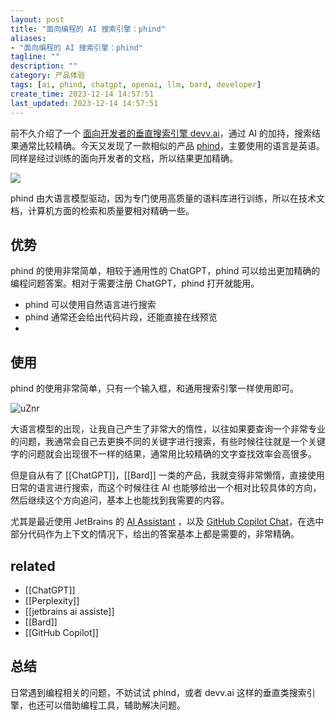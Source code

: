 ```yaml
---
layout: post
title: "面向编程的 AI 搜索引擎：phind"
aliases:
- "面向编程的 AI 搜索引擎：phind"
tagline: ""
description: ""
category: 产品体验
tags: [ai, phind, chatgpt, openai, llm, bard, developer]
create_time: 2023-12-14 14:57:51
last_updated: 2023-12-14 14:57:51
---
```


前不久介绍了一个 [面向开发者的垂直搜索引擎 devv.ai](/post/2023/11/devv-ai.html)，通过 AI 的加持，搜索结果通常比较精确。今天又发现了一款相似的产品 [phind](https://www.phind.com/)，主要使用的语言是英语。同样是经过训练的面向开发者的文档，所以结果更加精确。

![](https://photo.einverne.info/images/2023/12/14/uR6d.png)

phind 由大语言模型驱动，因为专门使用高质量的语料库进行训练，所以在技术文档，计算机方面的检索和质量要相对精确一些。

## 优势

phind 的使用非常简单，相较于通用性的 ChatGPT，phind 可以给出更加精确的编程问题答案。相对于需要注册 ChatGPT，phind 打开就能用。

- phind 可以使用自然语言进行搜索
- phind 通常还会给出代码片段，还能直接在线预览
-

## 使用

phind 的使用非常简单，只有一个输入框，和通用搜索引擎一样使用即可。

![uZnr](https://photo.einverne.info/images/2023/12/14/uZnr.png)

大语言模型的出现，让我自己产生了非常大的惰性，以往如果要查询一个非常专业的问题，我通常会自己去更换不同的关键字进行搜索，有些时候往往就是一个关键字的问题就会出现很不一样的结果，通常用比较精确的文字查找效率会高很多。

但是自从有了 [[ChatGPT]]，[[Bard]] 一类的产品，我就变得非常懒惰，直接使用日常的语言进行搜索，而这个时候往往 AI 也能够给出一个相对比较具体的方向，然后继续这个方向追问，基本上也能找到我需要的内容。

尤其是最近使用 JetBrains 的 [AI Assistant](https://www.jetbrains.com/ai/) ，以及 [GitHub Copilot Chat](https://docs.github.com/en/copilot/github-copilot-chat)，在选中部分代码作为上下文的情况下，给出的答案基本上都是需要的，非常精确。

## related

- [[ChatGPT]]
- [[Perplexity]]
- [[jetbrains ai assiste]]
- [[Bard]]
- [[GitHub Copilot]]

## 总结

日常遇到编程相关的问题，不妨试试 phind，或者 devv.ai 这样的垂直类搜索引擎，也还可以借助编程工具，辅助解决问题。
